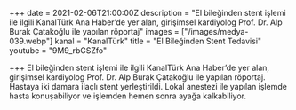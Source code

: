 +++
date = 2021-02-06T21:00:00Z
description = "El bileğinden stent işlemi ile ilgili KanalTürk Ana Haber’de yer alan, girişimsel kardiyolog Prof. Dr. Alp Burak Çatakoğlu ile yapılan röportaj"
images = ["/images/medya-039.webp"]
kanal = "KanalTürk"
title = "El Bileğinden Stent Tedavisi"
youtube = "9M9_rbCSZfo"

+++
El bileğinden stent işlemi ile ilgili KanalTürk Ana Haber’de yer alan, girişimsel kardiyolog Prof. Dr. Alp Burak Çatakoğlu ile yapılan röportaj. Hastaya iki damara ilaçlı stent yerleştirildi. Lokal anestezi ile yapılan işlemde hasta konuşabiliyor ve işlemden hemen sonra ayağa kalkabiliyor.